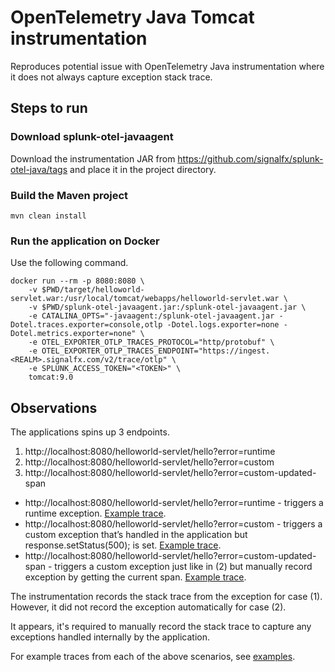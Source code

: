 # OpenTelemetry Java Tomcat instrumentation
Reproduces potential issue with OpenTelemetry Java instrumentation where it does not always capture exception stack trace.

## Steps to run

### Download splunk-otel-javaagent

Download the instrumentation JAR from https://github.com/signalfx/splunk-otel-java/tags and place it in the project directory.

### Build the Maven project

```
mvn clean install
```

### Run the application on Docker

Use the following command.

```
docker run --rm -p 8080:8080 \
    -v $PWD/target/helloworld-servlet.war:/usr/local/tomcat/webapps/helloworld-servlet.war \
    -v $PWD/splunk-otel-javaagent.jar:/splunk-otel-javaagent.jar \
    -e CATALINA_OPTS="-javaagent:/splunk-otel-javaagent.jar -Dotel.traces.exporter=console,otlp -Dotel.logs.exporter=none -Dotel.metrics.exporter=none" \
    -e OTEL_EXPORTER_OTLP_TRACES_PROTOCOL="http/protobuf" \
    -e OTEL_EXPORTER_OTLP_TRACES_ENDPOINT="https://ingest.<REALM>.signalfx.com/v2/trace/otlp" \
    -e SPLUNK_ACCESS_TOKEN="<TOKEN>" \
    tomcat:9.0
```

## Observations

The applications spins up 3 endpoints.

1. http://localhost:8080/helloworld-servlet/hello?error=runtime
2. http://localhost:8080/helloworld-servlet/hello?error=custom
3. http://localhost:8080/helloworld-servlet/hello?error=custom-updated-span


- http://localhost:8080/helloworld-servlet/hello?error=runtime - triggers a runtime exception. [Example trace](./examples/trace-runtime-exception.json).
- http://localhost:8080/helloworld-servlet/hello?error=custom - triggers a custom exception that’s handled in the application but response.setStatus(500); is set. [Example trace](./examples/trace-custom-exception.json).
- http://localhost:8080/helloworld-servlet/hello?error=custom-updated-span - triggers a custom exception just like in (2) but manually record exception by getting the current span. [Example trace](./traces/trace-custom-exception-manual-instrumentation).

The instrumentation records the stack trace from the exception for case (1). However, it did not record the exception automatically for case (2).

It appears, it's required to manually record the stack trace to capture any exceptions handled internally by the application.

For example traces from each of the above scenarios, see [examples](./examples).
